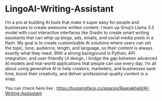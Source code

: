 # LingoAI-Writing-Assistant
I’m a pro at building AI tools that make it super easy for people and businesses to create awesome written content. I team up Groq’s Llama 3.3 model with cool interactive interfaces like Gradio to create smart writing assistants that can whip up blogs, ads, emails, and social media posts in a flash.
My goal is to create customizable AI solutions where users can set the topic, tone, audience, length, and language, so their content is always exactly what they need. With a strong background in Python, API integration, and user-friendly UI design, I bridge the gap between advanced AI models and real-world applications that people can use every day.
I’m all about using generative AI to help creators, marketers, and businesses save time, boost their creativity, and deliver professional-quality content in a snap.

You can check here live :
https://huggingface.co/spaces/Raanakhalil/AI-Writing-Assisstant
